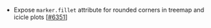  - Expose `marker.fillet` attribute for rounded corners in treemap and icicle plots [[#6351](https://github.com/plotly/plotly.js/pull/6351)]